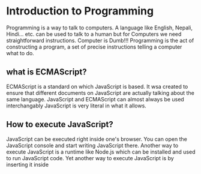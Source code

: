 # Introduction to Programming
Programming is a  way to talk to computers. A language like English, Nepali, Hindi... etc. can be used to talk to a human but for Computers we need straightforward instructions.
Computer is Dumb!!!
Programming is the act of constructing a program, a set of precise instructions telling a computer what to do.

## what is ECMAScript?
ECMAScript is a standard on which JavaScript is based. It wsa created to ensure that different documents on JavaScript are actually talking about the same language.
JavaScript and ECMAScript can almost always be used interchangably JavaScript is very literal in what it allows.

## How to execute JavaScript?
JavaScript can be executed right inside one's browser. You can open the JavaScript console and start writing JavaScript there.
Another way to execute JavaScript is a runtime like Node.js which can be installed and used to run JavaScript code.
Yet another way to execute JavaScript is by inserting it inside <Script> tag of an HTML document.